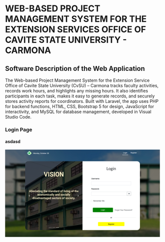 <h1><b>WEB-BASED PROJECT MANAGEMENT SYSTEM FOR THE EXTENSION SERVICES OFFICE OF CAVITE STATE UNIVERSITY - CARMONA</b></h1>
<h2><b>Software Description of the Web Application</b></h2>
<p>The Web-based Project Management System for the Extension Service Office of Cavite State University (CvSU) – Carmona tracks faculty activities, records work hours, and highlights any missing hours. It also identifies participants in each task, makes it easy to generate records, and securely stores activity reports for coordinators. Built with Laravel, the app uses PHP for backend functions, HTML, CSS, Bootstrap 5 for design, JavaScript for interactivity, and MySQL for database management, developed in Visual Studio Code.</p>
<h3><b>
    Login Page
</b></h3>
<h4>asdasd</h4>
<img src="public/images/welcome-page.png" alt="welcome-page" style="width: 600px;"/>
